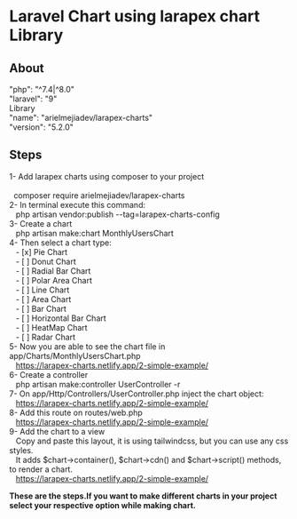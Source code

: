 <h1>Laravel Chart using <b>larapex chart Library</b></h1>

## About

"php": "^7.4|^8.0"<br>
"laravel": "9"<br>
Library<br>
"name": "arielmejiadev/larapex-charts"<br>
"version": "5.2.0"<br>

## Steps

1- Add larapex charts using composer to your project<br><br>
&nbsp;&nbsp;composer require arielmejiadev/larapex-charts<br>
2- In terminal execute this command:<br>
&nbsp;&nbsp;    php artisan vendor:publish --tag=larapex-charts-config<br>
3- Create a chart<br>
&nbsp;&nbsp;    php artisan make:chart MonthlyUsersChart<br>
4- Then select a chart type:<br>
 &nbsp;&nbsp;   - [x] Pie Chart<br>
 &nbsp;&nbsp;   - [ ] Donut Chart<br>
 &nbsp;&nbsp;   - [ ] Radial Bar Chart<br>
 &nbsp;&nbsp;   - [ ] Polar Area Chart<br>
 &nbsp;&nbsp;   - [ ] Line Chart<br>
 &nbsp;&nbsp;   - [ ] Area Chart<br>
 &nbsp;&nbsp;   - [ ] Bar Chart<br>
 &nbsp;&nbsp;  - [ ] Horizontal Bar Chart<br>
 &nbsp;&nbsp;   - [ ] HeatMap Chart<br>
&nbsp;&nbsp;    - [ ] Radar Chart<br>
 5- Now you are able to see the chart file in app/Charts/MonthlyUsersChart.php<br>
 &nbsp;&nbsp;   https://larapex-charts.netlify.app/2-simple-example/<br>
6- Create a controller<br>
&nbsp;&nbsp;    php artisan make:controller UserController -r<br>
7- On app/Http/Controllers/UserController.php inject the chart object:<br>
&nbsp;&nbsp;    https://larapex-charts.netlify.app/2-simple-example/<br>
8- Add this route on routes/web.php<br>
 &nbsp;&nbsp;   https://larapex-charts.netlify.app/2-simple-example/<br>
9- Add the chart to a view<br>
  &nbsp;&nbsp;  Copy and paste this layout, it is using tailwindcss, but you can use any css styles.<br>
 &nbsp;&nbsp;   It adds $chart->container(), $chart->cdn() and $chart->script() methods, to render a chart.<br>
  &nbsp;&nbsp;  https://larapex-charts.netlify.app/2-simple-example/<br>
    
 <b>These are the steps.If you want to make different charts in your project select your respective option while making chart.</b>



